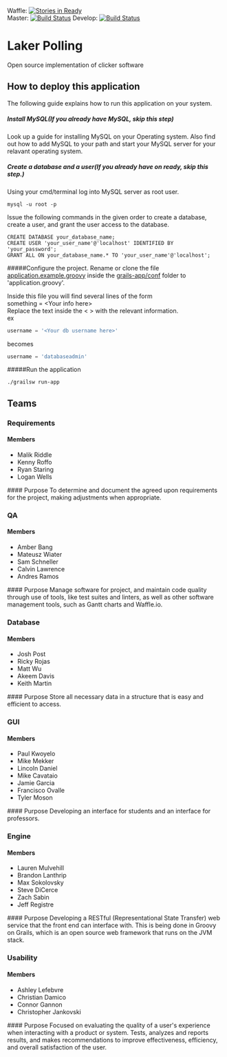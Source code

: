 Waffle: [![Stories in Ready](https://badge.waffle.io/CSC480/laker-polling.png?label=ready&title=Ready)](https://waffle.io/CSC480/laker-polling)  
Master: [![Build Status](https://travis-ci.org/CSC480/laker-polling.svg?branch=master)](https://travis-ci.org/CSC480/laker-polling)
Develop: [![Build Status](https://travis-ci.org/CSC480/laker-polling.svg?branch=develop)](https://travis-ci.org/CSC480/laker-polling)

# Laker Polling
Open source implementation of clicker software

## How to deploy this application
The following guide explains how to run this application on your system.
##### Install MySQL(If you already have MySQL, skip this step)  
Look up a guide for installing MySQL on your Operating system. Also find out how to
add MySQL to your path and start your MySQL server for your relavant operating system.
##### Create a database and a user(If you already have on ready, skip this step.)  
Using your cmd/terminal log into MySQL server as root user.
```
mysql -u root -p
```
Issue the following commands in the given order to create a database, 
create a user, and grant the user access to the database.
```MySQL
CREATE DATABASE your_database_name;
CREATE USER 'your_user_name'@'localhost' IDENTIFIED BY 'your_password';
GRANT ALL ON your_database_name.* TO 'your_user_name'@'localhost';
```

#####Configure the project.
Rename or clone the file [application.example.groovy](./grails-app/conf/application.example.groovy) inside the
[grails-app/conf](./grails-app/conf) folder to 'application.groovy'.

Inside this file you will find several lines of the form  
something = \<Your info here>  
Replace the text inside the \< > with the relevant information.  
ex  
```groovy
username = '<Your db username here>'
```
becomes
```groovy
username = 'databaseadmin'
```

#####Run the application
```
./grailsw run-app
```

## Teams
### Requirements
#### Members
<ul>
 <li>Malik Riddle</li>
 <li>Kenny Roffo</li>
 <li>Ryan Staring</li>
 <li>Logan Wells</li>
</ul>
#### Purpose
To determine and document the agreed upon requirements for the project, making adjustments when appropriate.

### QA
#### Members
<ul>
 <li>Amber Bang</li>
 <li>Mateusz Wiater</li>
 <li>Sam Schneller</li>
 <li>Calvin Lawrence</li>
 <li>Andres Ramos</li>
</ul>
#### Purpose
Manage software for project, and maintain code quality through use of tools, like test suites and linters, as well as other software management tools, such as Gantt charts and Waffle.io.

### Database
#### Members
<ul>
 <li>Josh Post</li>
 <li>Ricky Rojas</li>
 <li>Matt Wu</li>
 <li>Akeem Davis</li>
 <li>Keith Martin</li>
</ul>
#### Purpose
Store all necessary data in a structure that is easy and efficient to access.

### GUI
#### Members
<ul>
 <li>Paul Kwoyelo</li>
 <li>Mike Mekker</li>
 <li>Lincoln Daniel</li>
 <li>Mike Cavataio</li>
 <li>Jamie Garcia</li>
 <li>Francisco Ovalle</li>
 <li>Tyler Moson</li>
</ul>
#### Purpose
Developing an interface for students and an interface for professors.

### Engine
#### Members
<ul>
 <li>Lauren Mulvehill</li>
 <li>Brandon Lanthrip</li>
 <li>Max Sokolovsky</li>
 <li>Steve DiCerce</li>
 <li>Zach Sabin</li>
 <li>Jeff Registre</li>
</ul>
#### Purpose
Developing a RESTful (Representational State Transfer) web service that the front end can interface with. This is being done in Groovy on Grails, which is an open source web framework that runs on the JVM stack.

### Usability
#### Members
<ul>
 <li>Ashley Lefebvre</li>
 <li>Christian Damico</li>
 <li>Connor Gannon</li>
 <li>Christopher Jankovski</li>
</ul>
#### Purpose
Focused on evaluating the quality of a user's experience when interacting with a product or system. Tests, analyzes and reports results, and makes recommendations to improve effectiveness, efficiency, and overall satisfaction of the user.
